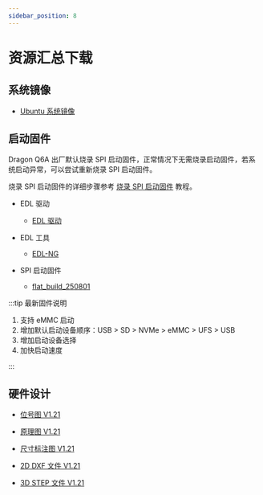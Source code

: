 ```yaml
---
sidebar_position: 8
---
```


# 资源汇总下载

## 系统镜像

- [Ubuntu 系统镜像](https://dl.radxa.com/q6a/images/ubuntu-preinstalled-desktop-arm64-250731.img.zip)

## 启动固件

Dragon Q6A 出厂默认烧录 SPI 启动固件，正常情况下无需烧录启动固件，若系统启动异常，可以尝试重新烧录 SPI 启动固件。

烧录 SPI 启动固件的详细步骤参考 [烧录 SPI 启动固件](../q6a/low-dev/spi_fw/) 教程。

- EDL 驱动

  - [EDL 驱动](https://dl.radxa.com/dragon/q6a/images/QUD_CustomInst_1.00.91.7.zip)

- EDL 工具

  - [EDL-NG](https://dl.radxa.com/q6a/images/edl-ng-dist.zip)

- SPI 启动固件

  - [flat_build_250801](https://dl.radxa.com/dragon/q6a/images/dragon-q6a_flat_build_251013.zip)

:::tip 最新固件说明

1. 支持 eMMC 启动
2. 增加默认启动设备顺序：USB > SD > NVMe > eMMC > UFS > USB
3. 增加启动设备选择
4. 加快启动速度

:::

## 硬件设计

- [位号图 V1.21](https://dl.radxa.com/dragon/q6a/hw/radxa_dragon_q6a_components_placement_map_v1.21.pdf)

- [原理图 V1.21](https://dl.radxa.com/dragon/q6a/hw/radxa_dragon_q6a_schematic_v1.21.pdf)

- [尺寸标注图 V1.21](https://dl.radxa.com/dragon/q6a/hw/radxa_dragon_q6a_2d_dimensions_v1.21.pdf)

- [2D DXF 文件 V1.21](https://dl.radxa.com/dragon/q6a/hw/radxa_dragon_q6a_2d_dxf_v1.21.zip)

- [3D STEP 文件 V1.21](https://dl.radxa.com/dragon/q6a/hw/radxa_dragon_q6a_3d_stp_v1.21.zip)

